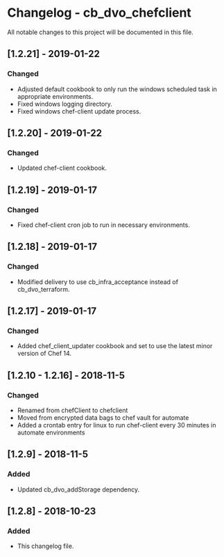 # Changelog - cb_dvo_chefclient

All notable changes to this project will be documented in this file.

## [1.2.21] - 2019-01-22

### Changed

- Adjusted default cookbook to only run the windows scheduled task in appropriate environments.
- Fixed windows logging directory.
- Fixed windows chef-client update process.

## [1.2.20] - 2019-01-22

### Changed

- Updated chef-client cookbook.

## [1.2.19] - 2019-01-17

### Changed

- Fixed chef-client cron job to run in necessary environments.

## [1.2.18] - 2019-01-17

### Changed

- Modified delivery to use cb_infra_acceptance instead of cb_dvo_terraform.

## [1.2.17] - 2019-01-17

### Changed

- Added chef_client_updater cookbook and set to use the latest minor version of Chef 14.

## [1.2.10 - 1.2.16] - 2018-11-5

### Changed

- Renamed from chefClient to chefclient
- Moved from encrypted data bags to chef vault for automate
- Added a crontab entry for linux to run chef-client every 30 minutes in automate environments

## [1.2.9] - 2018-11-5

### Added

- Updated cb_dvo_addStorage dependency.

## [1.2.8] - 2018-10-23

### Added

- This changelog file.
